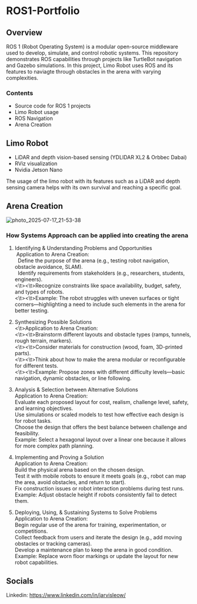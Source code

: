 # ROS1-Portfolio


## Overview

ROS 1 (Robot Operating System) is a modular open-source middleware used to develop, simulate, and control robotic systems. This repository demonstrates ROS capabilities through projects like TurtleBot navigation and Gazebo simulations. In this project, Limo Robot uses ROS and its features to naviagte through obstacles in the arena with varying complexities.

### Contents

- Source code for ROS 1 projects
- Limo Robot usage
- ROS Navigation
- Arena Creation

## Limo Robot

- LiDAR and depth vision-based sensing (YDLIDAR XL2 & Orbbec Dabai)
- RViz visualization
- Nvidia Jetson Nano

The usage of the limo robot with its features such as a LiDAR and depth sensing camera helps with its own survival and reaching a specific goal.

## Arena Creation

![photo_2025-07-17_21-53-38](https://github.com/user-attachments/assets/6cbf3fc7-dd59-4011-8611-28bc11c26d71)

### How Systems Approach can be applied into creating the arena
1. Identifying & Understanding Problems and Opportunities<br>
    &nbsp;Application to Arena Creation:<br>
        &nbsp;&nbsp;Define the purpose of the arena (e.g., testing robot navigation, obstacle avoidance, SLAM).<br>
        &nbsp;&nbsp;Identify requirements from stakeholders (e.g., researchers, students, engineers).<br>
        <\t><\t>Recognize constraints like space availability, budget, safety, and types of robots.<br>
        <\t><\t>Example: The robot struggles with uneven surfaces or tight corners—highlighting a need to include such elements in the arena for better testing.<br>

2. Synthesizing Possible Solutions<br>
    <\t>Application to Arena Creation:<br>
        <\t><\t>Brainstorm different layouts and obstacle types (ramps, tunnels, rough terrain, markers).<br>
        <\t><\t>Consider materials for construction (wood, foam, 3D-printed parts).<br>
        <\t><\t>Think about how to make the arena modular or reconfigurable for different tests.<br>
        <\t><\t>Example: Propose zones with different difficulty levels—basic navigation, dynamic obstacles, or line following.<br>

3. Analysis & Selection between Alternative Solutions<br>
    <t>Application to Arena Creation:<br>
        <t>Evaluate each proposed layout for cost, realism, challenge level, safety, and learning objectives.<br>
        <t>Use simulations or scaled models to test how effective each design is for robot tasks.<br>
        <t>Choose the design that offers the best balance between challenge and feasibility.<br>
        <t>Example: Select a hexagonal layout over a linear one because it allows for more complex path planning.<br>

4. Implementing and Proving a Solution<br>
    <t>Application to Arena Creation:<br>
        <t>Build the physical arena based on the chosen design.<br>
        <t>Test it with mobile robots to ensure it meets goals (e.g., robot can map the area, avoid obstacles, and return to start).<br>
        <t>Fix construction issues or robot interaction problems during test runs.<br>
        <t>Example: Adjust obstacle height if robots consistently fail to detect them.<br>

5. Deploying, Using, & Sustaining Systems to Solve Problems<br>
    <t>Application to Arena Creation:<br>
        <t>Begin regular use of the arena for training, experimentation, or competitions.<br>
        <t>Collect feedback from users and iterate the design (e.g., add moving obstacles or tracking cameras).<br>
        <t>Develop a maintenance plan to keep the arena in good condition.<br>
        <t>Example: Replace worn floor markings or update the layout for new robot capabilities.<br>


## Socials

Linkedin: https://www.linkedin.com/in/jarvisleow/
